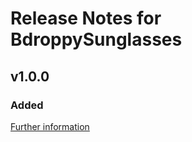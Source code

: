 # Release Notes for BdroppySunglasses

## v1.0.0

### Added
[Further information](https://developers.plentymarkets.com/marketplace/plugin-requirements#marketplace-changelog)